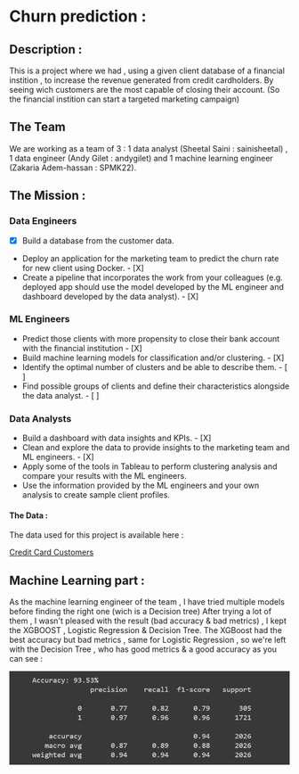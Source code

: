 # Churn prediction :

## Description :

This is a project where we had , using a given client database of a financial instition , to increase the revenue generated from credit cardholders.
By seeing wich customers are the most capable of closing their account. (So the financial instition can start a targeted marketing campaign)

## The Team 

We are working as a team of 3 : 1 data analyst (Sheetal Saini : sainisheetal) , 1 data engineer (Andy Gilet : andygilet) and 1 machine learning engineer (Zakaria Adem-hassan : SPMK22).

## The Mission :

### Data Engineers

- [X] Build a database from the customer data.
- Deploy an application for the marketing team to predict the churn rate for new client using Docker.  - [X]
- Create a pipeline that incorporates the work from your colleagues (e.g. deployed app should use the model developed by the ML engineer and dashboard developed by the data analyst). - [X]

### ML Engineers
- Predict those clients with more propensity to close their bank account with the financial institution - [X]
- Build machine learning models for classification and/or clustering. - [X]
- Identify the optimal number of clusters and be able to describe them. - [ ]
- Find possible groups of clients and define their characteristics alongside the data analyst. - [ ]


### Data Analysts
- Build a dashboard with data insights and KPIs. - [X]
- Clean and explore the data to provide insights to the marketing team and ML engineers. - [X]
- Apply some of the tools in Tableau to perform clustering analysis and compare your results with the ML engineers.  
- Use the information provided by the ML engineers and your own analysis to create sample client profiles.


#### The Data :

The data used for this project is available here : 

[Credit Card Customers](https://www.kaggle.com/sakshigoyal7/credit-card-customers)

## Machine Learning part :

As the machine learning engineer of the team , I have tried multiple models before finding the right one (wich is a Decision tree)
After trying a lot of them , I wasn't pleased with the result (bad accuracy & bad metrics) , I kept the XGBOOST , Logistic Regression & Decision Tree.
The XGBoost had the best accuracy but bad metrics , same for Logistic Regression , so we're left with the Decision Tree , who has good metrics & a good accuracy as you can see : 

![Decision Tree](https://github.com/sainisheetal/Chrun-Prediction/blob/main/model/accuracy%20and%20metric%20DECISION%20TREE.png)
